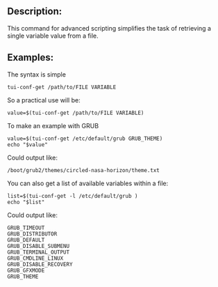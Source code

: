 Description:
------------

This command for advanced scripting simplifies the task of retrieving a single variable value from a file.



Examples:
---------
The syntax is simple

	tui-conf-get /path/to/FILE VARIABLE
	
So a practical use will be:

	value=$(tui-conf-get /path/to/FILE VARIABLE)
	
To make an example with GRUB

	value=$(tui-conf-get /etc/default/grub GRUB_THEME)
	echo "$value"

Could output like:

	/boot/grub2/themes/circled-nasa-horizon/theme.txt

	
You can also get a list of available variables within a file:

	list=$(tui-conf-get -l /etc/default/grub )
	echo "$list"

Could output like:

	GRUB_TIMEOUT
	GRUB_DISTRIBUTOR
	GRUB_DEFAULT
	GRUB_DISABLE_SUBMENU
	GRUB_TERMINAL_OUTPUT
	GRUB_CMDLINE_LINUX
	GRUB_DISABLE_RECOVERY
	GRUB_GFXMODE
	GRUB_THEME

